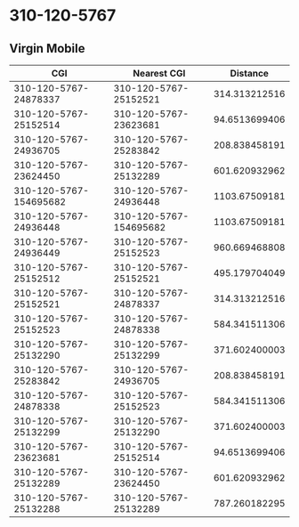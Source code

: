 # 310-120-5767
## Virgin Mobile


| CGI | Nearest CGI | Distance |
|-----|-------------|----------|
| 310-120-5767-24878337 | 310-120-5767-25152521 | 314.313212516 |
| 310-120-5767-25152514 | 310-120-5767-23623681 | 94.6513699406 |
| 310-120-5767-24936705 | 310-120-5767-25283842 | 208.838458191 |
| 310-120-5767-23624450 | 310-120-5767-25132289 | 601.620932962 |
| 310-120-5767-154695682 | 310-120-5767-24936448 | 1103.67509181 |
| 310-120-5767-24936448 | 310-120-5767-154695682 | 1103.67509181 |
| 310-120-5767-24936449 | 310-120-5767-25152523 | 960.669468808 |
| 310-120-5767-25152512 | 310-120-5767-25152521 | 495.179704049 |
| 310-120-5767-25152521 | 310-120-5767-24878337 | 314.313212516 |
| 310-120-5767-25152523 | 310-120-5767-24878338 | 584.341511306 |
| 310-120-5767-25132290 | 310-120-5767-25132299 | 371.602400003 |
| 310-120-5767-25283842 | 310-120-5767-24936705 | 208.838458191 |
| 310-120-5767-24878338 | 310-120-5767-25152523 | 584.341511306 |
| 310-120-5767-25132299 | 310-120-5767-25132290 | 371.602400003 |
| 310-120-5767-23623681 | 310-120-5767-25152514 | 94.6513699406 |
| 310-120-5767-25132289 | 310-120-5767-23624450 | 601.620932962 |
| 310-120-5767-25132288 | 310-120-5767-25132289 | 787.260182295 |

